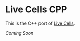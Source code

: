 # Live Cells CPP

This is the C++ port of [Live Cells](https://alex-gutev.github.io/live_cells/).

_Coming Soon_
